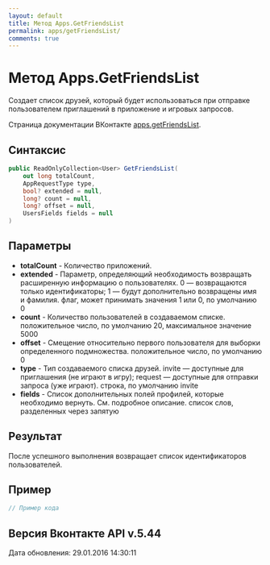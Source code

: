 ```yaml
---
layout: default
title: Метод Apps.GetFriendsList
permalink: apps/getFriendsList/
comments: true
---
```

# Метод Apps.GetFriendsList
Создает список друзей, который будет использоваться при отправке пользователем приглашений в приложение и игровых запросов.

Страница документации ВКонтакте [apps.getFriendsList](https://vk.com/dev/apps.getFriendsList).

## Синтаксис
``` csharp
public ReadOnlyCollection<User> GetFriendsList(
	out long totalCount,
	AppRequestType type,
	bool? extended = null,
	long? count = null,
	long? offset = null,
	UsersFields fields = null
)
```

## Параметры
+ **totalCount** - Количество приложений.
+ **extended** - Параметр, определяющий необходимость возвращать расширенную информацию о пользователях. 
0 — возвращаются только идентификаторы; 
1 — будут дополнительно возвращены имя и фамилия. флаг, может принимать значения 1 или 0, по умолчанию 0
+ **count** - Количество пользователей в создаваемом списке. положительное число, по умолчанию 20, максимальное значение 5000
+ **offset** - Смещение относительно первого пользователя для выборки определенного подмножества. положительное число, по умолчанию 0
+ **type** - Тип создаваемого списка друзей. 
invite — доступные для приглашения (не играют в игру); 
request — доступные для отправки запроса (уже играют). строка, по умолчанию invite
+ **fields** - Список дополнительных полей профилей, которые необходимо вернуть. См. подробное описание. список слов, разделенных через запятую

## Результат
После успешного выполнения возвращает список идентификаторов пользователей.

## Пример
``` csharp
// Пример кода
```

## Версия Вконтакте API v.5.44
Дата обновления: 29.01.2016 14:30:11

